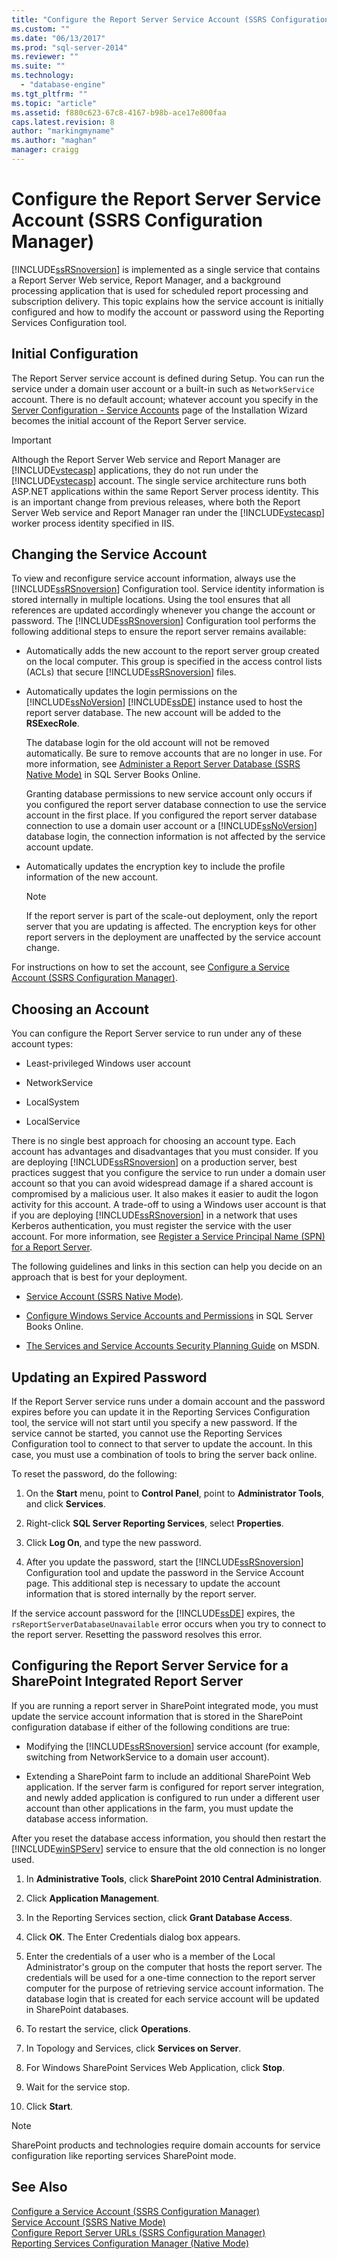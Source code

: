```yaml
---
title: "Configure the Report Server Service Account (SSRS Configuration Manager) | Microsoft Docs"
ms.custom: ""
ms.date: "06/13/2017"
ms.prod: "sql-server-2014"
ms.reviewer: ""
ms.suite: ""
ms.technology: 
  - "database-engine"
ms.tgt_pltfrm: ""
ms.topic: "article"
ms.assetid: f880c623-67c8-4167-b98b-ace17e800faa
caps.latest.revision: 8
author: "markingmyname"
ms.author: "maghan"
manager: craigg
---
```

# Configure the Report Server Service Account (SSRS Configuration Manager)
  [!INCLUDE[ssRSnoversion](../../includes/ssrsnoversion-md.md)] is implemented as a single service that contains a Report Server Web service, Report Manager, and a background processing application that is used for scheduled report processing and subscription delivery. This topic explains how the service account is initially configured and how to modify the account or password using the Reporting Services Configuration tool.  
  
## Initial Configuration  
 The Report Server service account is defined during Setup. You can run the service under a domain user account or a built-in such as `NetworkService` account. There is no default account; whatever account you specify in the [Server Configuration - Service Accounts](../../sql-server/install/server-configuration-service-accounts.md) page of the Installation Wizard becomes the initial account of the Report Server service.  
  
> [!IMPORTANT]  
>  Although the Report Server Web service and Report Manager are [!INCLUDE[vstecasp](../../includes/vstecasp-md.md)] applications, they do not run under the [!INCLUDE[vstecasp](../../includes/vstecasp-md.md)] account. The single service architecture runs both ASP.NET applications within the same Report Server process identity. This is an important change from previous releases, where both the Report Server Web service and Report Manager ran under the [!INCLUDE[vstecasp](../../includes/vstecasp-md.md)] worker process identity specified in IIS.  
  
## Changing the Service Account  
 To view and reconfigure service account information, always use the [!INCLUDE[ssRSnoversion](../../includes/ssrsnoversion-md.md)] Configuration tool. Service identity information is stored internally in multiple locations. Using the tool ensures that all references are updated accordingly whenever you change the account or password. The [!INCLUDE[ssRSnoversion](../../includes/ssrsnoversion-md.md)] Configuration tool performs the following additional steps to ensure the report server remains available:  
  
-   Automatically adds the new account to the report server group created on the local computer. This group is specified in the access control lists (ACLs) that secure [!INCLUDE[ssRSnoversion](../../includes/ssrsnoversion-md.md)] files.  
  
-   Automatically updates the login permissions on the [!INCLUDE[ssNoVersion](../../includes/ssnoversion-md.md)] [!INCLUDE[ssDE](../../includes/ssde-md.md)] instance used to host the report server database. The new account will be added to the **RSExecRole**.  
  
     The database login for the old account will not be removed automatically. Be sure to remove accounts that are no longer in use. For more information, see [Administer a Report Server Database &#40;SSRS Native Mode&#41;](../report-server/report-server-database-ssrs-native-mode.md) in SQL Server Books Online.  
  
     Granting database permissions to new service account only occurs if you configured the report server database connection to use the service account in the first place. If you configured the report server database connection to use a domain user account or a [!INCLUDE[ssNoVersion](../../includes/ssnoversion-md.md)] database login, the connection information is not affected by the service account update.  
  
-   Automatically updates the encryption key to include the profile information of the new account.  
  
    > [!NOTE]  
    >  If the report server is part of the scale-out deployment, only the report server that you are updating is affected. The encryption keys for other report servers in the deployment are unaffected by the service account change.  
  
 For instructions on how to set the account, see [Configure a Service Account &#40;SSRS Configuration Manager&#41;](../../sql-server/install/configure-a-service-account-ssrs-configuration-manager.md).  
  
## Choosing an Account  
 You can configure the Report Server service to run under any of these account types:  
  
-   Least-privileged Windows user account  
  
-   NetworkService  
  
-   LocalSystem  
  
-   LocalService  
  
 There is no single best approach for choosing an account type. Each account has advantages and disadvantages that you must consider. If you are deploying [!INCLUDE[ssRSnoversion](../../includes/ssrsnoversion-md.md)] on a production server, best practices suggest that you configure the service to run under a domain user account so that you can avoid widespread damage if a shared account is compromised by a malicious user. It also makes it easier to audit the logon activity for this account. A trade-off to using a Windows user account is that if you are deploying [!INCLUDE[ssRSnoversion](../../includes/ssrsnoversion-md.md)] in a network that uses Kerberos authentication, you must register the service with the user account. For more information, see [Register a Service Principal Name &#40;SPN&#41; for a Report Server](../report-server/register-a-service-principal-name-spn-for-a-report-server.md).  
  
 The following guidelines and links in this section can help you decide on an approach that is best for your deployment.  
  
-   [Service Account &#40;SSRS Native Mode&#41;](../../sql-server/install/service-account-ssrs-native-mode.md).  
  
-   [Configure Windows Service Accounts and Permissions](../../database-engine/configure-windows/configure-windows-service-accounts-and-permissions.md) in SQL Server Books Online.  
  
-   [The Services and Service Accounts Security Planning Guide](http://go.microsoft.com/fwlink/?LinkId=69155) on MSDN.  
  
## Updating an Expired Password  
 If the Report Server service runs under a domain account and the password expires before you can update it in the Reporting Services Configuration tool, the service will not start until you specify a new password. If the service cannot be started, you cannot use the Reporting Services Configuration tool to connect to that server to update the account. In this case, you must use a combination of tools to bring the server back online.  
  
 To reset the password, do the following:  
  
1.  On the **Start** menu, point to **Control Panel**, point to **Administrator Tools**, and click **Services**.  
  
2.  Right-click **SQL Server Reporting Services**, select **Properties**.  
  
3.  Click **Log On**, and type the new password.  
  
4.  After you update the password, start the [!INCLUDE[ssRSnoversion](../../includes/ssrsnoversion-md.md)] Configuration tool and update the password in the Service Account page. This additional step is necessary to update the account information that is stored internally by the report server.  
  
 If the service account password for the [!INCLUDE[ssDE](../../includes/ssde-md.md)] expires, the `rsReportServerDatabaseUnavailable` error occurs when you try to connect to the report server. Resetting the password resolves this error.  
  
## Configuring the Report Server Service for a SharePoint Integrated Report Server  
 If you are running a report server in SharePoint integrated mode, you must update the service account information that is stored in the SharePoint configuration database if either of the following conditions are true:  
  
-   Modifying the [!INCLUDE[ssRSnoversion](../../includes/ssrsnoversion-md.md)] service account (for example, switching from NetworkService to a domain user account).  
  
-   Extending a SharePoint farm to include an additional SharePoint Web application. If the server farm is configured for report server integration, and newly added application is configured to run under a different user account than other applications in the farm, you must update the database access information.  
  
 After you reset the database access information, you should then restart the [!INCLUDE[winSPServ](../../includes/winspserv-md.md)] service to ensure that the old connection is no longer used.  
  
1.  In **Administrative Tools**, click **SharePoint 2010 Central Administration**.  
  
2.  Click **Application Management**.  
  
3.  In the Reporting Services section, click **Grant Database Access**.  
  
4.  Click **OK**. The Enter Credentials dialog box appears.  
  
5.  Enter the credentials of a user who is a member of the Local Administrator's group on the computer that hosts the report server. The credentials will be used for a one-time connection to the report server computer for the purpose of retrieving service account information. The database login that is created for each service account will be updated in SharePoint databases.  
  
6.  To restart the service, click **Operations**.  
  
7.  In Topology and Services, click **Services on Server**.  
  
8.  For Windows SharePoint Services Web Application, click **Stop**.  
  
9. Wait for the service stop.  
  
10. Click **Start**.  
  
> [!NOTE]  
>  SharePoint products and technologies require domain accounts for service configuration like reporting services SharePoint mode.  
  
## See Also  
 [Configure a Service Account &#40;SSRS Configuration Manager&#41;](../../sql-server/install/configure-a-service-account-ssrs-configuration-manager.md)   
 [Service Account &#40;SSRS Native Mode&#41;](../../sql-server/install/service-account-ssrs-native-mode.md)   
 [Configure Report Server URLs  &#40;SSRS Configuration Manager&#41;](configure-report-server-urls-ssrs-configuration-manager.md)   
 [Reporting Services Configuration Manager &#40;Native Mode&#41;](../../sql-server/install/reporting-services-configuration-manager-native-mode.md)  
  
  